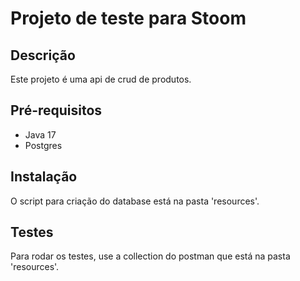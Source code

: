 # Projeto de teste para Stoom

## Descrição

Este projeto é uma api de crud de produtos.

## Pré-requisitos

- Java 17
- Postgres

## Instalação

O script para criação do database está na pasta 'resources'.

## Testes

Para rodar os testes, use a collection do postman que está na pasta 'resources'.